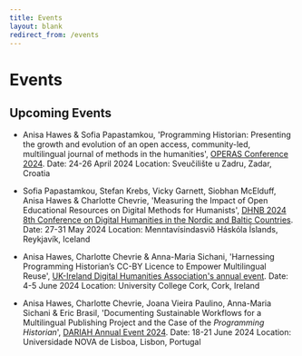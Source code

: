 ```yaml
---
title: Events
layout: blank
redirect_from: /events
---
```


# Events

## Upcoming Events

* Anisa Hawes & Sofia Papastamkou, 'Programming Historian: Presenting the growth and evolution of an open access, community-led, multilingual journal of methods in the humanities', [OPERAS Conference 2024](https://operas-eu.org/news-and-events/calendar-2/operas-conference-2024/).
Date: 24-26 April 2024
Location: Sveučilište u Zadru, Zadar, Croatia

* Sofia Papastamkou, Stefan Krebs, Vicky Garnett, Siobhan McElduff, Anisa Hawes & Charlotte Chevrie, 'Measuring the Impact of Open Educational Resources on Digital Methods for Humanists', [DHNB 2024 8th Conference on Digital Humanities in the Nordic and Baltic Countries](https://dhnb.eu/conferences/dhnb2024/).
Date: 27-31 May 2024
Location: Menntavísindasvið Háskóla Íslands, Reykjavík, Iceland

* Anisa Hawes, Charlotte Chevrie & Anna-Maria Sichani, 'Harnessing Programming Historian’s CC-BY Licence to Empower Multilingual Reuse', [UK-Ireland Digital Humanities Association's annual event](https://digitalhumanities-uk-ie.org/2024-annual-event/).
Date: 4-5 June 2024
Location: University College Cork, Cork, Ireland

* Anisa Hawes, Charlotte Chevrie, Joana Vieira Paulino, Anna-Maria Sichani & Eric Brasil, 'Documenting Sustainable Workflows for a Multilingual Publishing Project and the Case of the _Programming Historian_', [DARIAH Annual Event 2024](https://annualevent.dariah.eu/).
Date: 18-21 June 2024
Location: Universidade NOVA de Lisboa, Lisbon, Portugal
